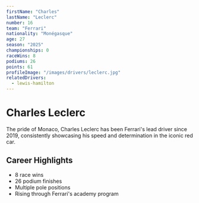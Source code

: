 ```yaml
---
firstName: "Charles"
lastName: "Leclerc"
number: 16
team: "Ferrari"
nationality: "Monégasque"
age: 27
season: "2025"
championships: 0
raceWins: 8
podiums: 26
points: 61
profileImage: "/images/drivers/leclerc.jpg"
relatedDrivers:
  - lewis-hamilton
---
```


# Charles Leclerc

The pride of Monaco, Charles Leclerc has been Ferrari's lead driver since 2019, consistently showcasing his speed and determination in the iconic red car.

## Career Highlights

- 8 race wins
- 26 podium finishes
- Multiple pole positions
- Rising through Ferrari's academy program
